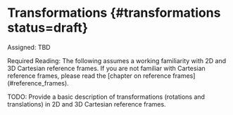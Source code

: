 # Transformations {#transformations status=draft}

Assigned: TBD

<div class="check" markdown="1">
Required Reading: The following assumes a working familiarity with 2D and 3D Cartesian reference frames. If you are not familiar with Cartesian reference frames, please read the [chapter on reference frames](#reference_frames).
</div>

TODO: Provide a basic description of transformations (rotations and translations) in 2D and 3D Cartesian reference frames.

